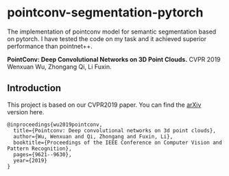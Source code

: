 # pointconv-segmentation-pytorch
The implementation of pointconv model for semantic segmentation based on pytorch. I have tested the code on my task and it achieved superior performance than pointnet++.

**PointConv: Deep Convolutional Networks on 3D Point Clouds.** CVPR 2019  
Wenxuan Wu, Zhongang Qi, Li Fuxin.

## Introduction
This project is based on our CVPR2019 paper. You can find the [arXiv](https://arxiv.org/abs/1811.07246) version here.

```
@inproceedings{wu2019pointconv,
  title={Pointconv: Deep convolutional networks on 3d point clouds},
  author={Wu, Wenxuan and Qi, Zhongang and Fuxin, Li},
  booktitle={Proceedings of the IEEE Conference on Computer Vision and Pattern Recognition},
  pages={9621--9630},
  year={2019}
}
```
